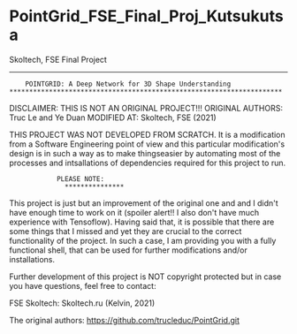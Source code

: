 # PointGrid_FSE_Final_Proj_Kutsukutsa
Skoltech, FSE Final Project  


********************************************************************	
		POINTGRID: A Deep Network for 3D Shape Understanding
	*********************************************************************


DISCLAIMER:			THIS IS NOT AN ORIGINAL PROJECT!!!
ORIGINAL AUTHORS: 		Truc Le and Ye Duan
MODIFIED AT:			Skoltech, FSE (2021)

THIS PROJECT WAS NOT DEVELOPED FROM SCRATCH. It is a modification from a Software
Engineering point of view and this particular modification's design is in such a way
as to make thingseasier by  automating most of the processes and intsallations of
dependencies required for this project to run. 


				PLEASE NOTE: 
			      ***************

This project is just but an improvement of the original one and and I didn't have
enough time to work on it (spoiler alert!! I also don't have much experience with
Tensoflow). Having said that, it is possible  that there are some things that I
missed and yet they are crucial to the correct functionality of the project. In such
a case, I am providing you with a fully functional shell, that can be used for 
further modifications and/or installations.

Further development of this project is NOT copyright protected but in case you have
questions, feel free to 
contact:

FSE Skoltech: 			Skoltech.ru (Kelvin, 2021)

The original authors:	https://github.com/trucleduc/PointGrid.git
